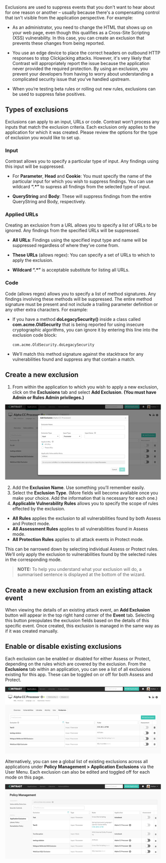 <!--
title: "Application Exclusions"
description: "Overview of application exclusions in TeamServer"
tags: "application exclusions suppress events"
-->

Exclusions are used to suppress events that you don't want to hear about for one reason or another – usually because there's a compensating control that isn't visible from the application perspective. For example:

* As an administrator, you need to change the HTML that shows up on your web page, even though this qualifies as a Cross-Site Scripting (XSS) vulnerability. In this case, you can create an exclusion that prevents these changes from being reported.

* You use an edge device to place the correct headers on outbound HTTP responses to stop Clickjacking attacks. However, it's very likely that Contrast will appropriately report the issue because the application never provided the required protection. By using an exclusion, you prevent your developers from having to worry about understanding a complicated security issue that you've handled upstream. 

* When you’re testing beta rules or rolling out new rules, exclusions can be used to suppress false positives.

## Types of exclusions 

Exclusions can apply to an input, URLs or code. Contrast won’t process any inputs that match the exclusion criteria. Each exclusion only applies to the application for which it was created. Please review the options for the type of exclusion you would like to set up. 

### Input 

Contrast allows you to specify a particular type of input. Any findings using this input will be suppressed.

* For **Parameter**, **Head** and **Cookie**: You must specify the name of the particular input for which you wish to suppress findings. You can use wildcard **“.*”** to supress all findings from the selected type of input.

* **QueryString** and **Body**: These will suppress findings from the entire QueryString and Body, respectively.

### Applied URLs

Creating an exclusion from a URL allows you to specify a list of URLs to be ignored. Any findings from the specified URLs will be suppressed. 

* **All URLs**: Findings using the specified input type and name will be suppressed regardless of where they’ve come from.

* **These URLs** (allows regex): You can specify a set of URLs to which to apply the exclusion. 

* **Wildcard “.*”** is acceptable substitute for listing all URLs.

### Code

Code (allows regex) allows you to specify a list of method signatures. Any findings involving these methods will be suppressed. The entire method signature must be present and not include a trailing parameter definition or any other extra characters. For example: 

* If you have a method **doLegacySecurity()** inside a class called **com.acme.OldSecurity** that is being reported for using insecure cryptographic algorithms, you can ignore it by entering this line into the exclusion code block:

      com.acme.OldSecurity.doLegacySecurity

* We’ll match this method signature against the stacktrace for any vulnerabilities found and suppress any that contain a match.

## Create a new exclusion

1.	From within the application to which you wish to apply a new exclusion, click on the **Exclusions** tab and select **Add Exclusion**. **(You must have Admin or Rules Admin privileges.)**

<a href="assets/images/AddExclusions.png" rel="lightbox" title="Add exclusions"><img class="thumbnail" src="assets/images/AddExclusions.png"/></a>

2. Add the **Exclusion Name**. Use something you’ll remember easily.
3.	Select the **Exclusion Type**. (More fields will become available once you make your choice. Add the information that is necessary for each one.) 
4.	**Applicable Vulnerability Rules** allows you to specify the scope of rules effected by the exclusion.

 * **All Rules** applies the exclusion to all vulnerabilities found by both Assess and Protect mode. 
 * **All Assessment Rules** applies to all vulnerabilities found in Assess mode.
 * **All Protection Rules** applies to all attack events in Protect mode.

This can be narrowed down by selecting individual Assess or Protect rules. We’ll only apply the exclusion to vulnerabilities found by the selected rules in the corresponding mode.

>**NOTE:** To help you understand what your exclusion will do, a summarised sentence is displayed at the bottom of the wizard.

## Create a new exclusion from an existing attack event

When viewing the details of an existing attack event, an **Add Exclusion** button will appear in the top right hand corner of the **Event** tab. Selecting this button preopulates the exclusion fields based on the details of this specific event. Once created, this exclusion is managed in the same way as if it was created manually.

## Enable or disable existing exclusions

Each exclusion can be enabled or disabled for either Assess or Protect, depending on the rules which are covered by the exclusion. From the **Exclusions** tab within an application, you can see a list of all exclusions existing for this app. These can be toggled on or off for both Assess and Protect. 

<a href="assets/images/EnableExclusions.png" rel="lightbox" title="Enable or disable exclusions"><img class="thumbnail" src="assets/images/EnableExclusions.png"/></a>

Alternatively, you can see a global list of existing exclusions across all applications under **Policy Management > Application Exclusions** via the User Menu. Each exclusion can also be edited and toggled off for each mode on this page. 

<a href="assets/images/ExclusionsPolicyManagement.png" rel="lightbox" title="Exclusions in Policy Management"><img class="thumbnail" src="assets/images/ExclusionsPolicyManagement.png"/></a>


